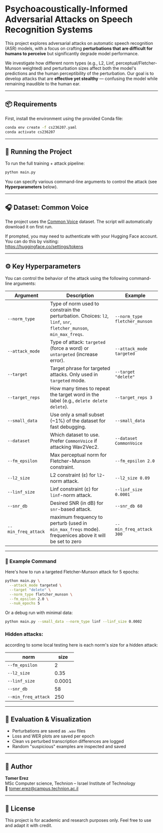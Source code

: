 

# Psychoacoustically-Informed Adversarial Attacks on Speech Recognition Systems

This project explores adversarial attacks on automatic speech recognition (ASR) models, with a focus on crafting **perturbations that are difficult for humans to perceive** but significantly degrade model performance.

We investigate how different norm types (e.g., L2, Linf, perceptual/Fletcher-Munson weighted) and perturbation sizes affect both the model's predictions and the human perceptibility of the perturbation. Our goal is to develop attacks that are **effective yet stealthy** — confusing the model while remaining inaudible to the human ear.

---

## 📦 Requirements

First, install the environment using the provided Conda file:

```bash
conda env create -f cs236207.yaml
conda activate cs236207
```

---

## 🚀 Running the Project

To run the full training + attack pipeline:

```bash
python main.py
```

You can specify various command-line arguments to control the attack (see **Hyperparameters** below).

---

## 🎧 Dataset: Common Voice

The project uses the [Common Voice](https://huggingface.co/datasets/mozilla-foundation/common_voice_11_0) dataset. The script will automatically download it on first run.

If prompted, you may need to authenticate with your Hugging Face account. You can do this by visiting:  
https://huggingface.co/settings/tokens

---


## ⚙️ Key Hyperparameters

You can control the behavior of the attack using the following command-line arguments:

| Argument              | Description                                                                                                        | Example                                       |
|-----------------------|--------------------------------------------------------------------------------------------------------------------|-----------------------------------------------|
| `--norm_type`         | Type of norm used to constrain the perturbation. Choices: `l2`, `linf`, `snr`, `fletcher_munson`, `min_max_freqs`. | `--norm_type fletcher_munson`                |
| `--attack_mode`       | Type of attack: `targeted` (force a word) or `untargeted` (increase error).                                        | `--attack_mode targeted`                      |
| `--target`            | Target phrase for targeted attacks. Only used in `targeted` mode.                                                  | `--target "delete"`                           |
| `--target_reps`       | How many times to repeat the target word in the label (e.g., `delete delete delete`).                              | `--target_reps 3`                             |
| `--small_data`        | Use only a small subset (~1%) of the dataset for fast debugging.                                                   | `--small_data`                                |
| `--dataset`           | Which dataset to use. Prefer `CommonVoice` if attacking Wav2Vec2.                                                  | `--dataset CommonVoice`                       |
| `--fm_epsilon`        | Max perceptual norm for Fletcher-Munson constraint.                                                                | `--fm_epsilon 2.0`                            |
| `--l2_size`           | L2 constraint (ε) for `l2`-norm attack.                                                                            | `--l2_size 0.09`                              |
| `--linf_size`         | Linf constraint (ε) for `linf`-norm attack.                                                                        | `--linf_size 0.0001`                          |
| `--snr_db`            | Desired SNR (in dB) for `snr`-based attack.                                                                        | `--snr_db 60`                                 |
| `--min_freq_attack`   | maximum frequency to perturb (used in `min_max_freqs` mode). frequenices above it will be set to zero              | `--min_freq_attack 300`                       |

---

### 🔁 Example Command

Here's how to run a targeted Fletcher-Munson attack for 5 epochs:

```bash
python main.py \
  --attack_mode targeted \
  --target "delete" \
  --norm_type fletcher_munson \
  --fm_epsilon 2.0 \
  --num_epochs 5
```

Or a debug run with minimal data:

```bash
python main.py --small_data --norm_type linf --linf_size 0.0002
```

### Hidden attacks:

according to some local testing here is each norm's size for a hidden attack:

| norm                | size   |
|---------------------|--------|
| `--fm_epsilon`      | 2      |
| `--l2_size`         | 0.35   |
| `--linf_size`       | 0.0001 |
| `--snr_db`          | 58     |
| `--min_freq_attack` | 250    |



---

## 🧪 Evaluation & Visualization

- Perturbations are saved as `.wav` files
- Loss and WER plots are saved per epoch
- Clean vs perturbed transcription differences are logged
- Random "suspicious" examples are inspected and saved

---

## 👤 Author

**Tomer Erez**  
MSc Computer science, Technion – Israel Institute of Technology  
📧 tomer.erez@campus.technion.ac.il

---

## 📄 License

This project is for academic and research purposes only. Feel free to use and adapt it with credit.


